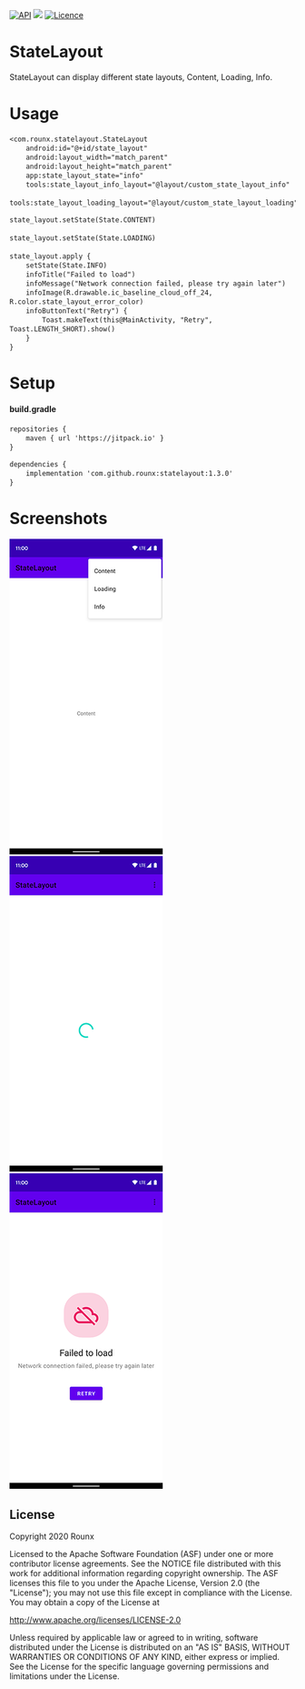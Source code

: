 [![API](https://img.shields.io/badge/API-19%2B-brightgreen.svg?style=flat)](https://android-arsenal.com/api?level=19)
[![](https://jitpack.io/v/rounx/statelayout.svg)](https://jitpack.io/#rounx/statelayout)
[![Licence](https://img.shields.io/badge/Licence-Apache2-blue.svg)](http://www.apache.org/licenses/LICENSE-2.0)

# StateLayout

StateLayout can display different state layouts, Content, Loading, Info.

# Usage
```
<com.rounx.statelayout.StateLayout
    android:id="@+id/state_layout"
    android:layout_width="match_parent"
    android:layout_height="match_parent"
    app:state_layout_state="info"
    tools:state_layout_info_layout="@layout/custom_state_layout_info"
    tools:state_layout_loading_layout="@layout/custom_state_layout_loading">
```

```
state_layout.setState(State.CONTENT)

state_layout.setState(State.LOADING)

state_layout.apply {
    setState(State.INFO)
    infoTitle("Failed to load")
    infoMessage("Network connection failed, please try again later")
    infoImage(R.drawable.ic_baseline_cloud_off_24, R.color.state_layout_error_color)
    infoButtonText("Retry") {
        Toast.makeText(this@MainActivity, "Retry", Toast.LENGTH_SHORT).show()
    }
}
```

# Setup
#### build.gradle
```
repositories {
    maven { url 'https://jitpack.io' }
}
```
```
dependencies {
    implementation 'com.github.rounx:statelayout:1.3.0'
}
```

# Screenshots

![Screenshot](/screenshots/one.png)
![Screenshot](/screenshots/two.png)
![Screenshot](/screenshots/three.png)

License
-------

Copyright 2020 Rounx

Licensed to the Apache Software Foundation (ASF) under one or more contributor
license agreements.  See the NOTICE file distributed with this work for
additional information regarding copyright ownership.  The ASF licenses this
file to you under the Apache License, Version 2.0 (the "License"); you may not
use this file except in compliance with the License.  You may obtain a copy of
the License at

  http://www.apache.org/licenses/LICENSE-2.0

Unless required by applicable law or agreed to in writing, software
distributed under the License is distributed on an "AS IS" BASIS, WITHOUT
WARRANTIES OR CONDITIONS OF ANY KIND, either express or implied.  See the
License for the specific language governing permissions and limitations under
the License.
